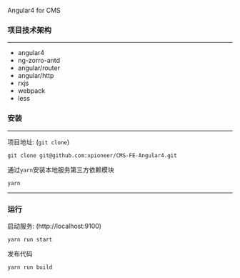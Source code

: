 Angular4 for CMS

### 项目技术架构
***
*  angular4
*  ng-zorro-antd
*  angular/router
*  angular/http
*  rxjs
*  webpack
*  less

### 安装

***
项目地址: (`git clone`)

```
git clone git@github.com:xpioneer/CMS-FE-Angular4.git
```
通过`yarn`安装本地服务第三方依赖模块

```
yarn
```
***
### 运行

启动服务: (http://localhost:9100)

```
yarn run start
```

发布代码

```
yarn run build
```






